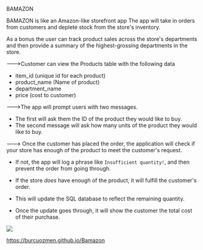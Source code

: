 BAMAZON

BAMAZON is like an Amazon-like storefront app
The app will take in orders from customers and deplete stock from the store's inventory. 

As a bonus the user can track product sales across the store's departments and then provide a summary of the highest-grossing departments in the store.





<!--Customer View --!>

--->Customer can view the Products table with the following data

   * item_id (unique id for each product)
   * product_name (Name of product)
   * department_name
   * price (cost to customer)
  
   
--->The app will prompt users with two messages.   
   
   * The first will ask them the ID of the product they would like to buy.
   * The second message will ask how many units of the product they would like to buy.

---> Once the customer has placed the order, the application will check if your store has enough of the product to meet the      customer's request.

   * If not, the app will log a phrase like `Insufficient quantity!`, and then prevent the order from going through.

   * If the store _does_ have enough of the product, it will fulfill the customer's order.
   * This will update the SQL database to reflect the remaining quantity.
   * Once the update goes through, it will show the customer the total cost of their purchase.


   ![](Bamazon.gif)
 

   https://burcuozmen.github.io/Bamazon 
   
   





  







  




